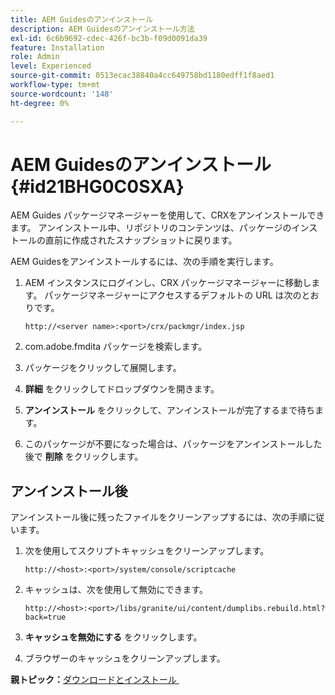 ```yaml
---
title: AEM Guidesのアンインストール
description: AEM Guidesのアンインストール方法
exl-id: 6c6b9692-cdec-426f-bc3b-f09d0091da39
feature: Installation
role: Admin
level: Experienced
source-git-commit: 0513ecac38840a4cc649758bd1180edff1f8aed1
workflow-type: tm+mt
source-wordcount: '148'
ht-degree: 0%

---
```


# AEM Guidesのアンインストール {#id21BHG0C0SXA}

AEM Guides パッケージマネージャーを使用して、CRXをアンインストールできます。 アンインストール中、リポジトリのコンテンツは、パッケージのインストールの直前に作成されたスナップショットに戻ります。

AEM Guidesをアンインストールするには、次の手順を実行します。

1. AEM インスタンスにログインし、CRX パッケージマネージャーに移動します。 パッケージマネージャーにアクセスするデフォルトの URL は次のとおりです。

   ```http
   http://<server name>:<port>/crx/packmgr/index.jsp
   ```

1. com.adobe.fmdita パッケージを検索します。
1. パッケージをクリックして展開します。
1. **詳細** をクリックしてドロップダウンを開きます。
1. **アンインストール** をクリックして、アンインストールが完了するまで待ちます。
1. このパッケージが不要になった場合は、パッケージをアンインストールした後で **削除** をクリックします。

## アンインストール後

アンインストール後に残ったファイルをクリーンアップするには、次の手順に従います。

1. 次を使用してスクリプトキャッシュをクリーンアップします。

   ```http
   http://<host>:<port>/system/console/scriptcache
   ```

1. キャッシュは、次を使用して無効にできます。

   ```http
   http://<host>:<port>/libs/granite/ui/content/dumplibs.rebuild.html?back=true
   ```

1. **キャッシュを無効にする** をクリックします。
1. ブラウザーのキャッシュをクリーンアップします。

**親トピック：**&#x200B;[&#x200B; ダウンロードとインストール &#x200B;](download-install.md)
